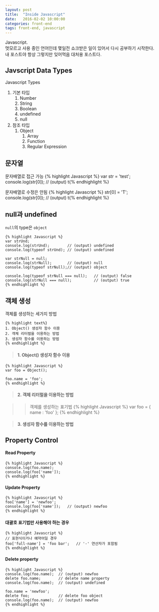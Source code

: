 ```yaml
---
layout: post
title:  "Inside Javascript"
date:   2016-02-02 10:00:00
categories: front-end
tags: front-end, javascript
---
```


Javascript.<br>
멋모르고 사용 중인 언어인데 몇일전 쇼크받은 일이 있어서 다시 공부하기 시작한다.<br>
내 포스트야 항상 그렇지만 잊어먹음 대처용 포스트다.

## Javscript Data Types

Javascript Types

1. 기본 타입
    1. Number
    1. String
    1. Boolean
    1. undefined
    1. null
1. 참조 타입
    1. Object
    	1. Array
    	1. Function
    	1. Regular Expression

## 문자열

문자배열로 접근 가능
    {% highlight Javascript %}
    var str = 'test';
    console.log(str[0]);	// (output) t{% endhighlight %}


문자배열로 수정은 안됨
    {% highlight Javascript %}
    str[0] = 'T';
    console.log(str[0]);	// (output) t{% endhighlight %}

## null과 undefined

`null`의 type은 `object`

    {% highlight Javascript %}
    var strUnd;
    console.log(strUnd);		// (output) undefined
    console.log(typeof strUnd);	// (output) undefined

    var strNull = null;
    console.log(strNull);		// (output) null
    console.log(typeof strNull);// (output) object

    console.log(typeof strNull === null);	// (output)	false
    console.log(strNull === null);			// (output)	true
    {% endhighlight %}

## 객체 생성

객체를 생성하는 세가지 방법

    {% highlight text%}
    1. Object() 생성자 함수 이용
    2. 객체 리터럴을 이용하는 방법
    3. 생성자 함수를 이용하는 방법
    {% endhighlight %}

> #### 1. Object() 생성자 함수 이용

    {% highlight Javascript %}
    var foo = Object();
     
    foo.name = 'foo';
    {% endhighlight %}

> #### 2. 객체 리터럴을 이용하는 방법

>> 객체를 생성하는 표기법
    {% highlight Javascript %}
    var foo = {
    	name : 'foo'
    };
    {% endhighlight %}

> #### 3. 생성자 함수를 이용하는 방법

## Property Control

#### Read Property

    {% highlight Javascript %}
    console.log(foo.name);
    console.log(foo['name']);
    {% endhighlight %}

#### Update Property

    {% highlight Javascript %}
    foo['name'] = 'newfoo';
    console.log(foo['name']);	// (output) newfoo
    {% endhighlight %}

#### 대괄호 표기법만 사용해야 하는 경우

    {% highlight Javascript %}
    // 표현식이거나 예약어일 경우
    foo['full-name'] = 'foo bar';	// '-' 연산자가 포함됨
    {% endhighlight %}

#### Delete property

    {% highlight Javascript %}
    console.log(foo.name);	// (output) newfoo
    delete foo.name;		// delete name property
    console.log(foo.name);	// (output) undefined

    foo.name = 'newfoo';
    delete foo;				// delete foo object
    console.log(foo.name);	// (output) newfoo
    {% endhighlight %}

